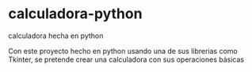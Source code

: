# calculadora-python
calculadora hecha en python


Con este proyecto hecho en python usando una de sus librerias como Tkinter, se pretende crear una calculadora con sus operaciones básicas

